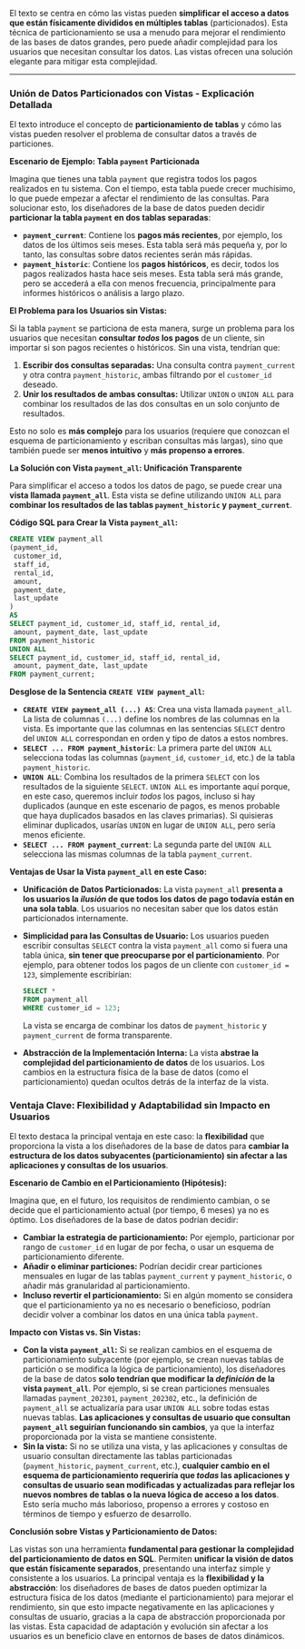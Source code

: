 
El texto se centra en cómo las vistas pueden **simplificar el acceso a datos que están físicamente divididos en múltiples tablas** (particionados).  Esta técnica de particionamiento se usa a menudo para mejorar el rendimiento de las bases de datos grandes, pero puede añadir complejidad para los usuarios que necesitan consultar los datos. Las vistas ofrecen una solución elegante para mitigar esta complejidad.

---
### **Unión de Datos Particionados con Vistas - Explicación Detallada**

El texto introduce el concepto de **particionamiento de tablas** y cómo las vistas pueden resolver el problema de consultar datos a través de particiones.

**Escenario de Ejemplo: Tabla `payment` Particionada**

Imagina que tienes una tabla `payment` que registra todos los pagos realizados en tu sistema. Con el tiempo, esta tabla puede crecer muchísimo, lo que puede empezar a afectar el rendimiento de las consultas. Para solucionar esto, los diseñadores de la base de datos pueden decidir **particionar la tabla `payment` en dos tablas separadas**:

*   **`payment_current`**:  Contiene los **pagos más recientes**, por ejemplo, los datos de los últimos seis meses. Esta tabla será más pequeña y, por lo tanto, las consultas sobre datos recientes serán más rápidas.
*   **`payment_historic`**:  Contiene los **pagos históricos**, es decir, todos los pagos realizados hasta hace seis meses. Esta tabla será más grande, pero se accederá a ella con menos frecuencia, principalmente para informes históricos o análisis a largo plazo.

**El Problema para los Usuarios sin Vistas:**

Si la tabla `payment` se particiona de esta manera, surge un problema para los usuarios que necesitan **consultar *todos* los pagos** de un cliente, sin importar si son pagos recientes o históricos.  Sin una vista, tendrían que:

1.  **Escribir dos consultas separadas:** Una consulta contra `payment_current` y otra contra `payment_historic`, ambas filtrando por el `customer_id` deseado.
2.  **Unir los resultados de ambas consultas:**  Utilizar `UNION` o `UNION ALL` para combinar los resultados de las dos consultas en un solo conjunto de resultados.

Esto no solo es **más complejo** para los usuarios (requiere que conozcan el esquema de particionamiento y escriban consultas más largas), sino que también puede ser **menos intuitivo** y **más propenso a errores**.

**La Solución con Vista `payment_all`: Unificación Transparente**

Para simplificar el acceso a todos los datos de pago, se puede crear una **vista llamada `payment_all`**.  Esta vista se define utilizando `UNION ALL` para **combinar los resultados de las tablas `payment_historic` y `payment_current`**.

**Código SQL para Crear la Vista `payment_all`:**

```sql
CREATE VIEW payment_all
(payment_id,
 customer_id,
 staff_id,
 rental_id,
 amount,
 payment_date,
 last_update
)
AS
SELECT payment_id, customer_id, staff_id, rental_id,
 amount, payment_date, last_update
FROM payment_historic
UNION ALL
SELECT payment_id, customer_id, staff_id, rental_id,
 amount, payment_date, last_update
FROM payment_current;
```

**Desglose de la Sentencia `CREATE VIEW payment_all`:**

*   **`CREATE VIEW payment_all (...) AS`**:  Crea una vista llamada `payment_all`.  La lista de columnas `(...)` define los nombres de las columnas en la vista. Es importante que las columnas en las sentencias `SELECT` dentro del `UNION ALL` correspondan en orden y tipo de datos a estos nombres.
*   **`SELECT ... FROM payment_historic`**:  La primera parte del `UNION ALL` selecciona todas las columnas (`payment_id`, `customer_id`, etc.) de la tabla `payment_historic`.
*   **`UNION ALL`**:  Combina los resultados de la primera `SELECT` con los resultados de la siguiente `SELECT`.  `UNION ALL` es importante aquí porque, en este caso, queremos incluir *todos* los pagos, incluso si hay duplicados (aunque en este escenario de pagos, es menos probable que haya duplicados basados en las claves primarias). Si quisieras eliminar duplicados, usarías `UNION` en lugar de `UNION ALL`, pero sería menos eficiente.
*   **`SELECT ... FROM payment_current`**: La segunda parte del `UNION ALL` selecciona las mismas columnas de la tabla `payment_current`.

**Ventajas de Usar la Vista `payment_all` en este Caso:**

*   **Unificación de Datos Particionados:** La vista `payment_all` **presenta a los usuarios la *ilusión* de que todos los datos de pago todavía están en una sola tabla**.  Los usuarios no necesitan saber que los datos están particionados internamente.
*   **Simplicidad para las Consultas de Usuario:**  Los usuarios pueden escribir consultas `SELECT` contra la vista `payment_all` como si fuera una tabla única, **sin tener que preocuparse por el particionamiento**.  Por ejemplo, para obtener todos los pagos de un cliente con `customer_id = 123`, simplemente escribirían:

    ```sql
    SELECT *
    FROM payment_all
    WHERE customer_id = 123;
    ```

    La vista se encarga de combinar los datos de `payment_historic` y `payment_current` de forma transparente.
*   **Abstracción de la Implementación Interna:**  La vista **abstrae la complejidad del particionamiento de datos** de los usuarios. Los cambios en la estructura física de la base de datos (como el particionamiento) quedan ocultos detrás de la interfaz de la vista.

### **Ventaja Clave: Flexibilidad y Adaptabilidad sin Impacto en Usuarios**

El texto destaca la principal ventaja en este caso: la **flexibilidad** que proporciona la vista a los diseñadores de la base de datos para **cambiar la estructura de los datos subyacentes (particionamiento) sin afectar a las aplicaciones y consultas de los usuarios**.

**Escenario de Cambio en el Particionamiento (Hipótesis):**

Imagina que, en el futuro, los requisitos de rendimiento cambian, o se decide que el particionamiento actual (por tiempo, 6 meses) ya no es óptimo.  Los diseñadores de la base de datos podrían decidir:

*   **Cambiar la estrategia de particionamiento:**  Por ejemplo, particionar por rango de `customer_id` en lugar de por fecha, o usar un esquema de particionamiento diferente.
*   **Añadir o eliminar particiones:**  Podrían decidir crear particiones mensuales en lugar de las tablas `payment_current` y `payment_historic`, o añadir más granularidad al particionamiento.
*   **Incluso revertir el particionamiento:**  Si en algún momento se considera que el particionamiento ya no es necesario o beneficioso, podrían decidir volver a combinar los datos en una única tabla `payment`.

**Impacto con Vistas vs. Sin Vistas:**

*   **Con la vista `payment_all`:**  Si se realizan cambios en el esquema de particionamiento subyacente (por ejemplo, se crean nuevas tablas de partición o se modifica la lógica de particionamiento), los diseñadores de la base de datos **solo tendrían que modificar la *definición* de la vista `payment_all`**.  Por ejemplo, si se crean particiones mensuales llamadas `payment_202301`, `payment_202302`, etc., la definición de `payment_all` se actualizaría para usar `UNION ALL` sobre todas estas nuevas tablas.  **Las aplicaciones y consultas de usuario que consultan `payment_all` seguirían funcionando sin cambios**, ya que la interfaz proporcionada por la vista se mantiene consistente.
*   **Sin la vista:**  Si no se utiliza una vista, y las aplicaciones y consultas de usuario consultan directamente las tablas particionadas (`payment_historic`, `payment_current`, etc.), **cualquier cambio en el esquema de particionamiento requeriría que *todas* las aplicaciones y consultas de usuario sean modificadas y actualizadas para reflejar los nuevos nombres de tablas o la nueva lógica de acceso a los datos**.  Esto sería mucho más laborioso, propenso a errores y costoso en términos de tiempo y esfuerzo de desarrollo.

**Conclusión sobre Vistas y Particionamiento de Datos:**

Las vistas son una herramienta **fundamental para gestionar la complejidad del particionamiento de datos en SQL**.  Permiten **unificar la visión de datos que están físicamente separados**, presentando una interfaz simple y consistente a los usuarios.  La principal ventaja es la **flexibilidad y la abstracción**: los diseñadores de bases de datos pueden optimizar la estructura física de los datos (mediante el particionamiento) para mejorar el rendimiento, sin que esto impacte negativamente en las aplicaciones y consultas de usuario, gracias a la capa de abstracción proporcionada por las vistas.  Esta capacidad de adaptación y evolución sin afectar a los usuarios es un beneficio clave en entornos de bases de datos dinámicos.

